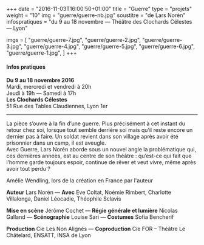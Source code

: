 +++
date = "2016-11-03T16:00:50+01:00"
title = "Guerre"
type = "projets"
weight = "10"
img = "guerre/guerre-nb.jpg"
soustitre = "de Lars Norén"
infospratiques = "du 9 au 18 novembre — Théâtre des Clochards Célestes — Lyon"

imgs = [
  "guerre/guerre-7.jpg",
  "guerre/guerre-2.jpg",
  "guerre/guerre-3.jpg",
  "guerre/guerre-4.jpg",
  "guerre/guerre-5.jpg",
  "guerre/guerre-6.jpg",
  "guerre/guerre-1.jpg",
]
+++

#### Infos pratiques

__Du 9 au 18 novembre 2016__<br>
Mardi, mercredi et vendredi à 20h<br>
Jeudi à 19h — Samedi à 17h<br>
__Les Clochards Célestes__<br>
51 Rue des Tables Claudiennes, Lyon 1er

---

La pièce s’ouvre à la fin d’une guerre. Plus précisément à cet instant du retour chez soi, lorsque tout semble derrière soi mais qu’il reste encore un dernier pas à faire. Un soldat revient dans son village après avoir été prisonnier dans un camp, il est aveugle.<br>
Avec Guerre, Lars Norén aborde sous un nouvel angle la problématique qui, ces dernières années, est au centre de son théâtre : qu’est-ce qui fait que l’homme garde toujours espoir, continue de rêver et veut vivre, même après avoir tout perdu ?

Amélie Wendling, lors de la création en France par l'auteur

__Auteur__ Lars Norén — __Avec__ Eve Coltat, Noémie Rimbert, Charlotte Villalonga, Daniel Léocadie, Théophile Sclavis

__Mise en scène__ Jérôme Cochet —
__Régie générale et lumière__ Nicolas Galland —
__Scénographie__ Louise Sari —
__Costumes__ Sofia Bencherif

__Production__ Cie Les Non Alignés — __Coproduction__ Cie FOR – Théâtre Le Châtelard, ENSATT, INSA de Lyon

